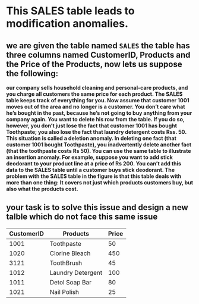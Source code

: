 # This SALES table leads to modification anomalies.

## **we are given the table named `SALES` the table has three columns named CustomerID, Products and the Price of the Products, now lets us suppose the following:**

**our company sells household cleaning and
personal-care products, and you charge all customers the same price for
each product. The SALES table keeps track of everything for you. Now
assume that customer 1001 moves out of the area and no longer is a
customer. You don’t care what he’s bought in the past, because he’s not
going to buy anything from your company again. You want to delete his
row from the table. If you do so, however, you don’t just lose the fact
that customer 1001 has bought  Toothpaste; you also lose the fact
that laundry detergent costs Rss. 50. This situation is called a deletion
anomaly. In deleting one fact (that customer 1001 bought Toothpaste), you inadvertently delete another fact (that the toothpaste
costs Rs 50).
You can use the same table to illustrate an insertion anomaly. For
example, suppose you want to add stick deodorant to your product line
at a price of Rs 200. You can’t add this data to the SALES table until a
customer buys stick deodorant.
The problem with the SALES table in the figure is that this table deals
with more than one thing: It covers not just which products customers
buy, but also what the products cost.**

## **your task is to solve this issue and design a new talble which do not face this same issue**

| CustomerID | Products | Price |
|----------|----------|----------|
| 1001 | Toothpaste | 50 |
| 1020 | Clorine Bleach | 450 |
| 3121 | ToothBrush | 45 |
| 1012 | Laundry Detergent | 100 |
| 1011 | Detol Soap Bar | 80 |
| 1021 | Nail Polish | 25 |
